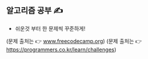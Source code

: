 ## 알고리즘 공부 ✍️

- 쉬운것 부터 한 문제씩 꾸준하게!

(문제 출처는 👉 www.freecodecamp.org)
(문제 출처는 👉 https://programmers.co.kr/learn/challenges)
